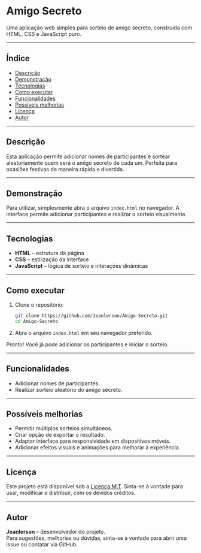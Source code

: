 # Amigo Secreto

Uma aplicação web simples para sorteio de amigo secreto, construída com HTML, CSS e JavaScript puro.

---

##  Índice

- [Descrição](#descrição)  
- [Demonstração](#demonstração)  
- [Tecnologias](#tecnologias)  
- [Como executar](#como-executar)  
- [Funcionalidades](#funcionalidades)  
- [Possíveis melhorias](#possíveis-melhorias)  
- [Licença](#licença)  
- [Autor](#autor)

---

##  Descrição

Esta aplicação permite adicionar nomes de participantes e sortear aleatoriamente quem será o amigo secreto de cada um. Perfeita para ocasiões festivas de maneira rápida e divertida.

---

##  Demonstração

Para utilizar, simplesmente abra o arquivo `index.html` no navegador. A interface permite adicionar participantes e realizar o sorteio visualmente.

---

##  Tecnologias

- **HTML** – estrutura da página  
- **CSS** – estilização da interface  
- **JavaScript** – lógica de sorteio e interações dinâmicas

---

##  Como executar

1. Clone o repositório:

    ```bash
    git clone https://github.com/Jeanlerson/Amigo-Secreto.git
    cd Amigo-Secreto
    ```

2. Abra o arquivo `index.html` em seu navegador preferido.

Pronto! Você já pode adicionar os participantes e iniciar o sorteio.

---

##  Funcionalidades

- Adicionar nomes de participantes.  
- Realizar sorteio aleatório do amigo secreto.

---

##  Possíveis melhorias

- Permitir múltiplos sorteios simultâneos.  
- Criar opção de exportar o resultado.  
- Adaptar interface para responsividade em dispositivos móveis.  
- Adicionar efeitos visuais e animações para melhorar a experiência.

---

##  Licença

Este projeto está disponível sob a [Licença MIT](LICENSE). Sinta-se à vontade para usar, modificar e distribuir, com os devidos créditos.

---

##  Autor

**Jeanlerson** – desenvolvedor do projeto.  
Para sugestões, melhorias ou dúvidas, sinta-se à vontade para abrir uma issue ou contatar via GitHub.

